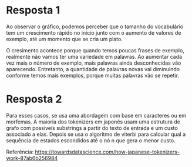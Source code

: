 # Resposta 1
Ao observar o gráfico, podemos perceber que o tamanho do vocabulário tem um crescimento rápido no início junto com o aumento de valores de exemplo, até um momento que se cria um plato.

O cresimento acontece porque quando temos poucas frases de exemplo, realmente não vamos ter uma variedade em palavras. Ao aumentar cada vez mais o número de exemplo, mais palavras ainda desconhecidas vão aparecendo. Entretanto, a quantidade de palavras novas vai diminuindo conforme temos mais exemplos, porque muitas palavras vão se repetir.

# Resposta 2
Para esses casos, se usa uma abordagem com base em caracteres ou em morfemas. A maioria dos tokenizers em japonês usam uma estrutura de grafo com possíveis substrings a partir do texto de entrada e um custo associado a elas. Depois se usa o algoritmo de viterbi para calcular qual a sequência de estados escondidos até o nó n que gera o menor custo.

Referência: https://towardsdatascience.com/how-japanese-tokenizers-work-87ab6b256984
